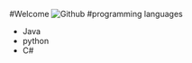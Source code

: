 #Welcome
![Github](https://avatars.githubusercontent.com/u/60314157?s=400&v=4)
#programming languages
- Java
- python
- C#
